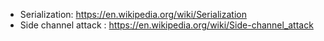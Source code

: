 - Serialization: https://en.wikipedia.org/wiki/Serialization
- Side channel attack : https://en.wikipedia.org/wiki/Side-channel_attack
